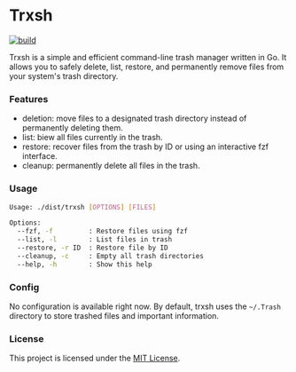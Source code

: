 # Trxsh

[![build](https://github.com/datsfilipe/trxsh/actions/workflows/build.yml/badge.svg)](https://github.com/datsfilipe/trxsh/actions/workflows/build.yml)

Trxsh is a simple and efficient command-line trash manager written in Go. It allows you to safely delete, list, restore, and permanently remove files from your system's trash directory.

### Features

- deletion: move files to a designated trash directory instead of permanently deleting them.​
- list: biew all files currently in the trash.​
- restore: recover files from the trash by ID or using an interactive fzf interface.​
- cleanup: permanently delete all files in the trash.​

### Usage

```bash
Usage: ./dist/trxsh [OPTIONS] [FILES]

Options:
  --fzf, -f         : Restore files using fzf
  --list, -l        : List files in trash
  --restore, -r ID  : Restore file by ID
  --cleanup, -c     : Empty all trash directories
  --help, -h        : Show this help
```

### Config

No configuration is available right now. By default, trxsh uses the `~/.Trash` directory to store trashed files and important information.

### License

This project is licensed under the [MIT License](./LICENSE).
